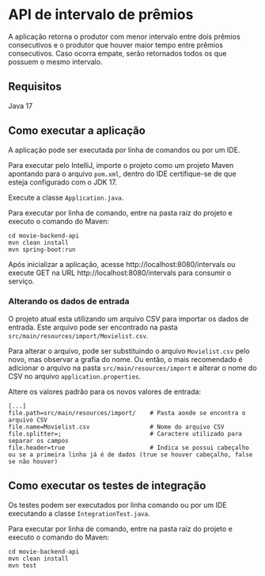 # API de intervalo de prêmios

A aplicação retorna o produtor com menor intervalo entre dois prêmios consecutivos e o produtor que houver maior tempo entre prêmios consecutivos. Caso ocorra empate, serão retornados todos os que possuem o mesmo intervalo. 

## Requisitos

Java 17

## Como executar a aplicação

A aplicação pode ser executada por linha de comandos ou por um IDE. 

Para executar pelo IntelliJ, importe o projeto como um projeto Maven apontando para o arquivo `pom.xml`, dentro do IDE certifique-se de que esteja configurado com o JDK 17.

Execute a classe `Application.java`. 

Para executar por linha de comando, entre na pasta raiz do projeto e executo o comando do Maven:
```
cd movie-backend-api
mvn clean install
mvn spring-boot:run
```

Após inicializar a aplicação, acesse http://localhost:8080/intervals ou execute GET na URL http://localhost:8080/intervals para consumir o serviço. 

### Alterando os dados de entrada

O projeto atual esta utilizando um arquivo CSV para importar os dados de entrada. Este arquivo pode ser encontrado na pasta `src/main/resources/import/Movielist.csv`.

Para alterar o arquivo, pode ser substituindo o arquivo `Movielist.csv` pelo novo, mas observar a grafia do nome. Ou então, o mais recomendado é adicionar o arquivo na pasta `src/main/resources/import` e alterar o nome do CSV no arquivo `application.properties`.

Altere os valores padrão para os novos valores de entrada:
```
[...]
file.path=src/main/resources/import/    # Pasta aonde se encontra o arquivo CSV
file.name=Movielist.csv                 # Nome do arquivo CSV
file.splitter=;                         # Caractere utilizado para separar os campos 
file.header=true                        # Indica se possui cabeçalho ou se a primeira linha já é de dados (true se houver cabeçalho, false se não houver)
```

## Como executar os testes de integração

Os testes podem ser executados por linha comando ou por um IDE executando a classe `IntegrationTest.java`.

Para executar por linha de comando, entre na pasta raiz do projeto e executo o comando do Maven:
```
cd movie-backend-api
mvn clean install
mvn test
```
